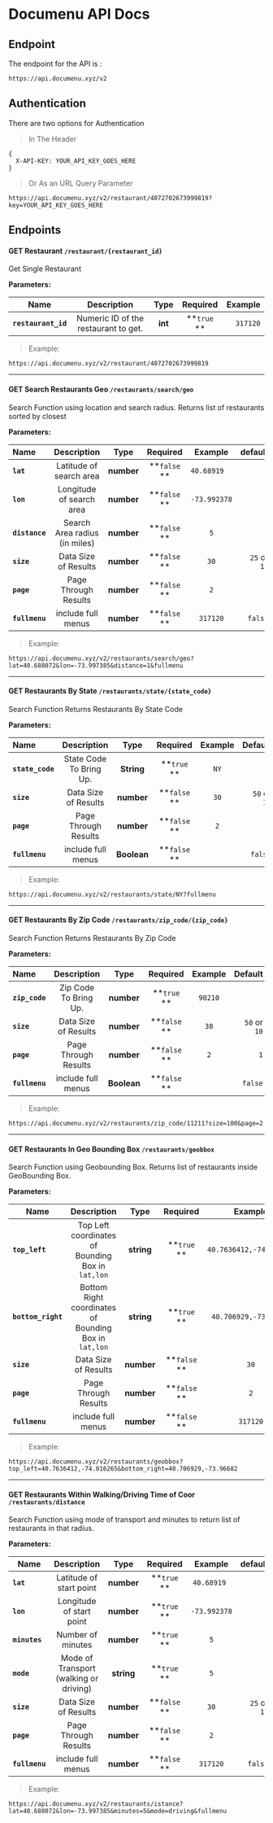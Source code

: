 # Documenu API Docs
 
## Endpoint
 The endpoint for the API is :


`https://api.documenu.xyz/v2`

## Authentication

There are two options for Authentication

> In The Header

```
{
  X-API-KEY: YOUR_API_KEY_GOES_HERE
}
```

>Or As an URL Query Parameter
```
https://api.documenu.xyz/v2/restaurant/4072702673999819?key=YOUR_API_KEY_GOES_HERE
```



## Endpoints



#### GET Restaurant `/restaurant/{restaurant_id}`


Get Single Restaurant

**Parameters:**

| Name          | Description  | Type  | Required  | Example  |
| ------------- |:-------------:|:-------------:|:-------------:| -----:|
| **`restaurant_id`** | Numeric ID of the restaurant to get. | **int** | **`true` **|`317120` |


> Example:
```
https://api.documenu.xyz/v2/restaurant/4072702673999819
```


***

#### GET Search Restaurants Geo `/restaurants/search/geo`


Search Function using location and search radius. Returns list of restaurants sorted by closest

**Parameters:**

| Name         | Description  | Type  | Required  | Example  | default  |
|:------------- |:-------------:|:-------------:|:-------------:|:-------------:| -----:|
| **`lat`** | Latitude of search area   | **number** | **`false` **|`40.68919  ` |
| **`lon`** | Longitude of search area   | **number** | **`false` **|`-73.992378` |
| **`distance`** | Search Area radius (in miles)   | **number** | **`false` **|`5` |
| **`size`** | Data Size of Results   | **number** | **`false` **|`30` | `25` or `10`|
| **`page`** | Page Through Results  | **number** | **`false` **|`2` | `1`|
| **`fullmenu`** | include full menus | **number** | **`false` **|`317120` | `false` |



> Example:
```
https://api.documenu.xyz/v2/restaurants/search/geo?lat=40.688072&lon=-73.997385&distance=1&fullmenu
```


***

#### GET Restaurants By State `/restaurants/state/{state_code}`


Search Function Returns Restaurants By State Code

**Parameters:**

| Name         | Description  | Type  | Required  | Example  | Default |
|:------------- |:-------------:|:-------------:|:-------------:|:-------------:| -----:|
| **`state_code`** | State Code To Bring Up. | **String** | **`true` **|`NY` |
| **`size`** | Data Size of Results   | **number** | **`false` **|`30` | `50` or `10`|
| **`page`** | Page Through Results  | **number** | **`false` **|`2` | `1`|
| **`fullmenu`** | include full menus | **Boolean** | **`false` **|  | `false` |

> Example:
```
https://api.documenu.xyz/v2/restaurants/state/NY?fullmenu
```


***
#### GET Restaurants By Zip Code `/restaurants/zip_code/{zip_code}`


Search Function Returns Restaurants By Zip Code

**Parameters:**

| Name          | Description  | Type  | Required  | Example  | Default |
|:------------- |:-------------:|:-------------:|:-------------:|:-------------:| -----:|
| **`zip_code`** | Zip Code To Bring Up. | **number** | **`true` **|`90210` |
| **`size`** | Data Size of Results  | **number** | **`false` **|`30` | `50` or `10`|
| **`page`** | Page Through Results  | **number** | **`false` **|`2` | `1`|
| **`fullmenu`** | include full menus | **Boolean** | **`false` **|  | `false` |

> Example:
```
https://api.documenu.xyz/v2/restaurants/zip_code/11211?size=100&page=2
```


***


#### GET Restaurants In Geo Bounding Box `/restaurants/geobbox`


Search Function using Geobounding Box. Returns list of restaurants inside GeoBounding Box.

**Parameters:**

| Name          | Description  | Type  | Required  | Example  | default  |
| ------------- |:-------------:|:-------------:|:-------------:|:-------------:| -----:|
| **`top_left`** | Top Left coordinates of Bounding Box in `lat,lon`  | **string** | **`true` **|`40.7636412,-74.016265` |
| **`bottom_right`** |Bottom Right coordinates of Bounding Box in `lat,lon`  | **string** | **`true` **|`40.706929,-73.96682` |
| **`size`** | Data Size of Results  | **number** | **`false` **|`30` | `25` or `10`|
| **`page`** | Page Through Results  | **number** | **`false` **|`2` | `1`|
| **`fullmenu`** | include full menus | **number** | **`false` **|`317120` | `false` |



> Example:

```
https://api.documenu.xyz/v2/restaurants/geobbox?top_left=40.7636412,-74.016265&bottom_right=40.706929,-73.96682
```


***

#### GET Restaurants Within Walking/Driving Time of Coor `/restaurants/distance`


Search Function using mode of transport and minutes to return list of restaurants in that radius.

**Parameters:**

| Name          | Description  | Type  | Required  | Example  | default  |
| ------------- |:-------------:|:-------------:|:-------------:|:-------------:| -----:|
| **`lat`** | Latitude of start point   | **number** | **`true` **|`40.68919 ` |
| **`lon`** | Longitude of start point   | **number** | **`true` **|`-73.992378` |
| **`minutes`** | Number of minutes   | **number** | **`true` **|`5` |
| **`mode`** | Mode of Transport (walking or driving)  | **string** | **`true` **|`5` |
| **`size`** | Data Size of Results  | **number** | **`false` **|`30` | `25` or `10`|
| **`page`** | Page Through Results  | **number** | **`false` **|`2` | `1`|
| **`fullmenu`** | include full menus | **number** | **`false` **|`317120` | `false` |



> Example:
```
https://api.documenu.xyz/v2/restaurants/istance?lat=40.688072&lon=-73.997385&minutes=5&mode=driving&fullmenu
```

